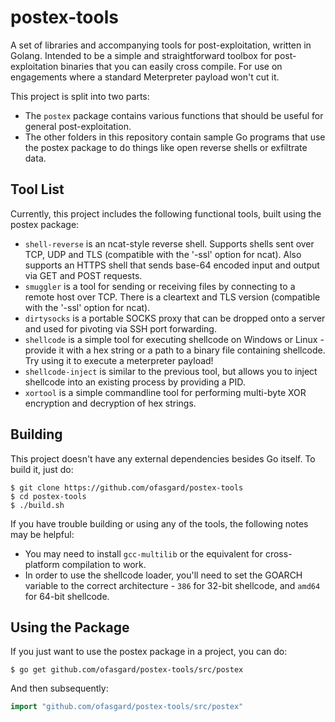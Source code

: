 # postex-tools

A set of libraries and accompanying tools for post-exploitation, written in Golang. Intended to be a simple and straightforward toolbox for post-exploitation binaries that you can easily cross compile. For use on engagements where a standard Meterpreter payload won't cut it. 

This project is split into two parts:

- The `postex` package contains various functions that should be useful for general post-exploitation.
- The other folders in this repository contain sample Go programs that use the postex package to do things like open reverse shells or exfiltrate data.

## Tool List

Currently, this project includes the following functional tools, built using the postex package:

- `shell-reverse` is an ncat-style reverse shell. Supports shells sent over TCP, UDP and TLS (compatible with the '-ssl' option for ncat). Also supports an HTTPS shell that sends base-64 encoded input and output via GET and POST requests.
- `smuggler` is a tool for sending or receiving files by connecting to a remote host over TCP. There is a cleartext and TLS version (compatible with the '-ssl' option for ncat).
- `dirtysocks` is a portable SOCKS proxy that can be dropped onto a server and used for pivoting via SSH port forwarding.
- `shellcode` is a simple tool for executing shellcode on Windows or Linux - provide it with a hex string or a path to a binary file containing shellcode. Try using it to execute a meterpreter payload!
- `shellcode-inject` is similar to the previous tool, but allows you to inject shellcode into an existing process by providing a PID.
- `xortool` is a simple commandline tool for performing multi-byte XOR encryption and decryption of hex strings.

## Building

This project doesn't have any external dependencies besides Go itself. To build it, just do:

```shell
$ git clone https://github.com/ofasgard/postex-tools
$ cd postex-tools
$ ./build.sh
```

If you have trouble building or using any of the tools, the following notes may be helpful:

- You may need to install `gcc-multilib` or the equivalent for cross-platform compilation to work.
- In order to use the shellcode loader, you'll need to set the GOARCH variable to the correct architecture - `386` for 32-bit shellcode, and `amd64` for 64-bit shellcode.

## Using the Package

If you just want to use the postex package in a project, you can do:

```shell
$ go get github.com/ofasgard/postex-tools/src/postex
```

And then subsequently:

```go
import "github.com/ofasgard/postex-tools/src/postex"
```
